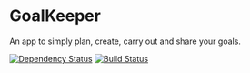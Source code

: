 GoalKeeper
==========

An app to simply plan, create, carry out and share your goals.

[![Dependency Status](https://gemnasium.com/CooperAtive/goalkeeper.png)](https://gemnasium.com/cooperative/goalkeeper)
[![Build Status](https://travis-ci.org/CooperAtive/goalkeeper.svg?branch=master)](https://travis-ci.org/CooperAtive/goalkeeper)
